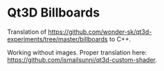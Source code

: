 # Qt3D Billboards
Translation of https://github.com/wonder-sk/qt3d-experiments/tree/master/billboards to C++.

Working without images. Proper translation here: https://github.com/ismailsunni/qt3d-custom-shader.
